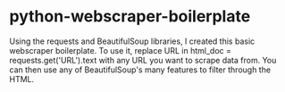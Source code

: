 # python-webscraper-boilerplate

Using the requests and BeautifulSoup libraries, I created this basic webscraper boilerplate. To use it, replace URL in html_doc = requests.get('URL').text with any URL you want to scrape data from. You can then use any of BeautifulSoup's many features to filter through the HTML.
